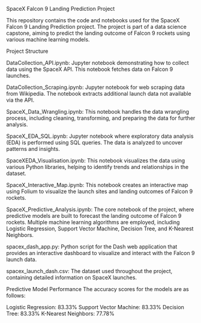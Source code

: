 SpaceX Falcon 9 Landing Prediction Project

This repository contains the code and notebooks used for the SpaceX Falcon 9 Landing Prediction project. The project is part of a data science capstone, aiming to predict the landing outcome of Falcon 9 rockets using various machine learning models.

Project Structure


DataCollection_API.ipynb: Jupyter notebook demonstrating how to collect data using the SpaceX API. This notebook fetches data on Falcon 9 launches.

DataCollection_Scraping.ipynb: Jupyter notebook for web scraping data from Wikipedia. The notebook extracts additional launch data not available via the API.

SpaceX_Data_Wrangling.ipynb: This notebook handles the data wrangling process, including cleaning, transforming, and preparing the data for further analysis.

SpaceX_EDA_SQL.ipynb: Jupyter notebook where exploratory data analysis (EDA) is performed using SQL queries. The data is analyzed to uncover patterns and insights.

SpaceXEDA_Visualisation.ipynb: This notebook visualizes the data using various Python libraries, helping to identify trends and relationships in the dataset.

SpaceX_Interactive_Map.ipynb: This notebook creates an interactive map using Folium to visualize the launch sites and landing outcomes of Falcon 9 rockets.

SpaceX_Predictive_Analysis.ipynb: The core notebook of the project, where predictive models are built to forecast the landing outcome of Falcon 9 rockets. Multiple machine learning algorithms are employed, including Logistic Regression, Support Vector Machine, Decision Tree, and K-Nearest Neighbors.

spacex_dash_app.py: Python script for the Dash web application that provides an interactive dashboard to visualize and interact with the Falcon 9 launch data.

spacex_launch_dash.csv: The dataset used throughout the project, containing detailed information on SpaceX launches.

Predictive Model Performance
The accuracy scores for the models are as follows:

Logistic Regression: 83.33%
Support Vector Machine: 83.33%
Decision Tree: 83.33%
K-Nearest Neighbors: 77.78%
